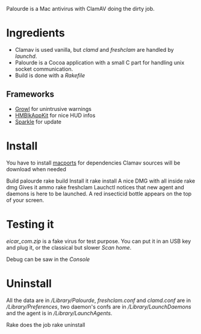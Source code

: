 Palourde is a Mac antivirus with ClamAV doing the dirty job.

Ingredients
===========

 * Clamav is used vanilla, but _clamd_ and _freshclam_ are handled by _launchd_.
 * Palourde is a Cocoa application with a small C part for handling unix socket communication.
 * Build is done with a _Rakefile_

Frameworks
----------

 * [Growl](http://growl.info/) for unintrusive warnings
 * [HMBlkAppKit](http://shiira.jp/hmblkappkit/en.html) for nice HUD infos
 * [Sparkle](http://sparkle.andymatuschak.org/) for update

Install
=======

You have to install [macports](http://www.macports.org/) for dependencies
Clamav sources will be download when needed

Build palourde
	rake build
Install it
	rake install
A nice DMG with all inside
	rake dmg
Gives it ammo
	rake freshclam
Lauchctl notices that new agent and daemons is here to be launched. A red insecticid bottle appears on the top of your screen.

Testing it
==========

*eicar_com.zip* is a fake virus for test purpose. You can put it in an USB key and plug it, or the classical but slower *Scan home*.

Debug can be saw in the _Console_

Uninstall
=========
All the data are in _/Library/Palourde_, _freshclam.conf_ and _clamd.conf_ are in _/Library/Preferences_, two daemon's confs are in _/Library/LaunchDaemons_ and the agent is in _/Library/LaunchAgents_.

Rake does the job
	rake uninstall